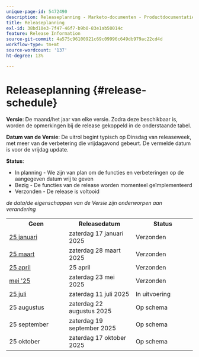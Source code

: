 ```yaml
---
unique-page-id: 5472490
description: Releaseplanning - Marketo-documenten - Productdocumentatie
title: Releaseplanning
exl-id: 38bd10e3-7f47-46f7-b9b0-83e1ab50014c
feature: Release Information
source-git-commit: 4a575c96100921c69c09996c649db979ac22cd4d
workflow-type: tm+mt
source-wordcount: '137'
ht-degree: 13%

---
```


# Releaseplanning {#release-schedule}

**Versie**: De maand/het jaar van elke versie. Zodra deze beschikbaar is, worden de opmerkingen bij de release gekoppeld in de onderstaande tabel.

**Datum van de Versie**: De uitrol begint typisch op Dinsdag van releaseweek, met meer van de verbetering die vrijdagavond gebeurt. De vermelde datum is voor de vrijdag update.

**Status**:

* In planning - We zijn van plan om de functies en verbeteringen op de aangegeven datum vrij te geven
* Bezig - De functies van de release worden momenteel geïmplementeerd
* Verzonden - De release is voltooid

_de data/de eigenschappen van de Versie zijn onderworpen aan verandering_

<table>
 <tbody> 
  <tr> 
   <th width="250px">Geen</th>
   <th width="250px">Releasedatum</th>
   <th width="250px">Status</th>
  </tr>
  <tr> 
   <td><a href="/help/marketo/release-notes/previous-releases/2025/release-notes-jan-25.md">25 januari</a></td>
   <td>zaterdag 17 januari 2025</td>
   <td>Verzonden</td>
  </tr>
   <tr> 
   <td><a href="/help/marketo/release-notes/previous-releases/2025/release-notes-mar-25.md">25 maart</a></td>
   <td>zaterdag 28 maart 2025</td>
   <td>Verzonden</td>
  </tr>
  <tr> 
   <td><a href="/help/marketo/release-notes/previous-releases/2025/release-notes-apr-25.md">25 april</a></td>
   <td>25 april</td>
   <td>Verzonden</td>
  </tr>
  <tr> 
   <td><a href="/help/marketo/release-notes/previous-releases/2025/release-notes-may-25.md">mei '25</a></td>
   <td>zaterdag 23 mei 2025</td>
   <td>Verzonden</td>
  </tr>
  <tr> 
   <td><a href="/help/marketo/release-notes/current.md">25 juli</a></td>
   <td>zaterdag 11 juli 2025</td>
   <td>In uitvoering</td>
  </tr>
  <tr> 
   <td>25 augustus</td>
   <td>zaterdag 22 augustus 2025</td>
   <td>Op schema</td>
  </tr>
  <tr> 
   <td>25 september</td>
   <td>zaterdag 19 september 2025</td>
   <td>Op schema</td>
  </tr>
  <tr> 
   <td>25 oktober</td>
   <td>zaterdag 17 oktober 2025</td>
   <td>Op schema</td>
  </tr>
 </tbody>
</table>
